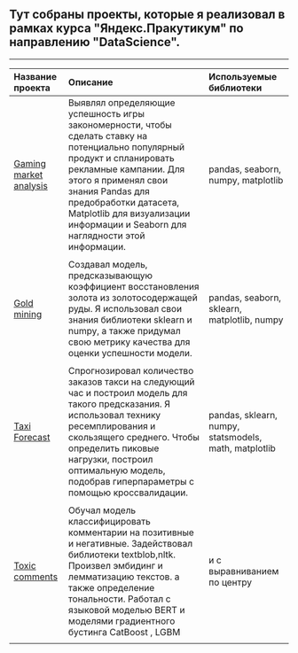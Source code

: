 ## Тут собраны проекты, которые я реализовал в рамках курса "Яндекс.Пракутикум" по направлению "DataScience".
***
| Название проекта             | Описание          | Используемые библиотеки                     |
| :-------------------- | :--------------------- |:---------------------------|
| [Gaming market analysis](https://github.com/Killdone/Kull/tree/master/Gaming%20market%20analysis) | Выявлял определяющие успешность игры закономерности, чтобы сделать ставку на потенциально популярный продукт и спланировать рекламные кампании. Для этого я применял свои знания Pandas для предобработки датасета, Matplotlib для визуализации информации и Seaborn для наглядности этой информации. | pandas, seaborn, numpy, matplotlib  |
| |
| [Gold mining](https://github.com/Killdone/Kull/tree/master/Gold%20mining) | Создавал модель, предсказывающую коэффициент восстановления золота из золотосодержащей руды. Я использовал свои знания библиотеки sklearn и numpy, а также придумал свою метрику качества для оценки успешности модели. | pandas, seaborn, sklearn, matplotlib, numpy |
| |
| [Taxi Forecast](https://github.com/Killdone/Kull/tree/master/Taxi%20Forecast) | Спрогнозировал количество заказов такси на следующий час и построил модель для такого предсказания. Я использовал технику ресемплирования и скользящего среднего. Чтобы определить пиковые нагрузки, построил оптимальную модель, подобрав гиперпараметры с помощью кроссвалидации. | pandas, sklearn, numpy, statsmodels, math, matplotlib|
| |
| [Toxic comments](https://github.com/Killdone/Kull/tree/master/Toxic%20comments) |Обучал модель классифицировать комментарии на позитивные и негативные. Задействовал библиотеки textblob,nltk. Произвел эмбидинг и лемматизацию текстов. а также определение тональности. Работал с языковой моделью BERT и моделями градиентного бустинга CatBoost , LGBM| и с выравниванием по центру |
| |


